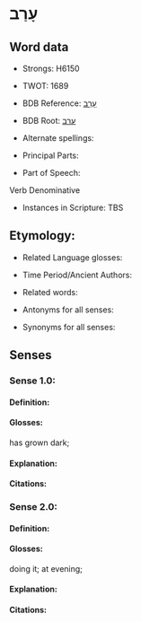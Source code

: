 # עָרַב

<!-- Status: S2="NeedsEdits" -->
<!-- Lexica used for edits:   -->

## Word data

* Strongs: H6150

* TWOT: 1689

* BDB Reference: [עָרַב](rc://en/bdb/dict/p.ff.ac)

* BDB Root: [ערב](rc://en/bdb/dict/p.ff.aa)

* Alternate spellings:

* Principal Parts:

* Part of Speech:

Verb Denominative

* Instances in Scripture: TBS

## Etymology:

* Related Language glosses:

* Time Period/Ancient Authors:

* Related words:

* Antonyms for all senses:

* Synonyms for all senses:

## Senses

### Sense 1.0:

#### Definition:

#### Glosses:

has grown dark; 

#### Explanation:

#### Citations:



### Sense 2.0:

#### Definition:

#### Glosses:

doing it; at evening; 

#### Explanation:

#### Citations:




